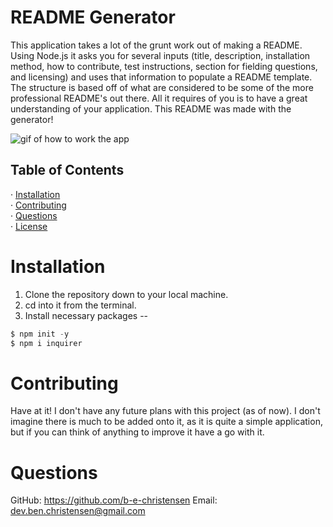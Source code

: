# README Generator   
   
  This application takes a lot of the grunt work out of making a README. Using Node.js it asks you for several inputs (title, description, installation method, how to contribute, test instructions, section for fielding questions, and licensing) and uses that information to populate a README template. The structure is based off of what are considered to be some of the more professional README's out there. All it requires of you is to have a great understanding of your application. This README was made with the generator!   

  ![gif of how to work the app](./Develop/assets/readme-gen-gif.gif)
     
  ## Table of Contents  
  &middot; [Installation](#installation)  
  &middot; [Contributing](#contributing)   
  &middot; [Questions](#questions)  
  &middot; [License](#license)  
  
  # Installation  
  
  1. Clone the repository down to your local machine.  
  2. cd into it from the terminal.  
  3. Install necessary packages --  
  ```jsx
  $ npm init -y  
  $ npm i inquirer   
  ```
   
  # Contributing  
    
  Have at it! I don't have any future plans with this project (as of now). I don't imagine there is much to be added onto it, as it is quite a simple application, but if you can think of anything to improve it have a go with it.   
   
   
  # Questions  
  
  GitHub: https://github.com/b-e-christensen
  Email: dev.ben.christensen@gmail.com  
   

